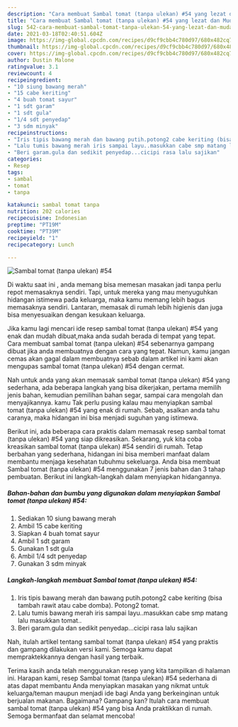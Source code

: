 ```yaml
---
description: "Cara membuat Sambal tomat (tanpa ulekan) #54 yang lezat dan Mudah Dibuat"
title: "Cara membuat Sambal tomat (tanpa ulekan) #54 yang lezat dan Mudah Dibuat"
slug: 542-cara-membuat-sambal-tomat-tanpa-ulekan-54-yang-lezat-dan-mudah-dibuat
date: 2021-03-18T02:40:51.604Z
image: https://img-global.cpcdn.com/recipes/d9cf9cbb4c780d97/680x482cq70/sambal-tomat-tanpa-ulekan-54-foto-resep-utama.jpg
thumbnail: https://img-global.cpcdn.com/recipes/d9cf9cbb4c780d97/680x482cq70/sambal-tomat-tanpa-ulekan-54-foto-resep-utama.jpg
cover: https://img-global.cpcdn.com/recipes/d9cf9cbb4c780d97/680x482cq70/sambal-tomat-tanpa-ulekan-54-foto-resep-utama.jpg
author: Dustin Malone
ratingvalue: 3.1
reviewcount: 4
recipeingredient:
- "10 siung bawang merah"
- "15 cabe keriting"
- "4 buah tomat sayur"
- "1 sdt garam"
- "1 sdt gula"
- "1/4 sdt penyedap"
- "3 sdm minyak"
recipeinstructions:
- "Iris tipis bawang merah dan bawang putih.potong2 cabe keriting (bisa tambah rawit atau cabe domba). Potong2 tomat."
- "Lalu tumis bawang merah iris sampai layu..masukkan cabe smp matang lalu masukkan tomat.."
- "Beri garam.gula dan sedikit penyedap...cicipi rasa lalu sajikan"
categories:
- Resep
tags:
- sambal
- tomat
- tanpa

katakunci: sambal tomat tanpa 
nutrition: 202 calories
recipecuisine: Indonesian
preptime: "PT19M"
cooktime: "PT39M"
recipeyield: "1"
recipecategory: Lunch

---
```



![Sambal tomat (tanpa ulekan) #54](https://img-global.cpcdn.com/recipes/d9cf9cbb4c780d97/680x482cq70/sambal-tomat-tanpa-ulekan-54-foto-resep-utama.jpg)

Di waktu  saat ini , anda memang bisa memesan masakan jadi tanpa perlu repot memasaknya sendiri. Tapi, untuk mereka yang mau menyuguhkan hidangan istimewa pada keluarga, maka kamu memang lebih bagus memasaknya sendiri. Lantaran, memasak di rumah lebih higienis dan juga bisa menyesuaikan dengan kesukaan keluarga.

Jika kamu lagi mencari ide resep sambal tomat (tanpa ulekan) #54 yang enak dan mudah dibuat,maka anda sudah berada di tempat yang tepat. Cara membuat sambal tomat (tanpa ulekan) #54  sebenarnya gampang dibuat jika anda membuatnya dengan cara yang tepat. Namun, kamu jangan cemas akan gagal dalam membuatnya 
sebab dalam artikel ini kami akan mengupas sambal tomat (tanpa ulekan) #54 dengan cermat.  



Nah untuk anda yang akan memasak sambal tomat (tanpa ulekan) #54 yang sederhana, ada beberapa langkah yang bisa dikerjakan, pertama memilih jenis bahan, kemudian pemilihan bahan segar, sampai cara mengolah dan menyajikannya. kamu Tak perlu pusing kalau mau menyiapkan sambal tomat (tanpa ulekan) #54 yang enak di rumah. Sebab, asalkan anda  tahu caranya, maka hidangan ini bisa menjadi suguhan yang istimewa.

Berikut ini, ada beberapa cara praktis  dalam memasak resep sambal tomat (tanpa ulekan) #54 yang siap dikreasikan. Sekarang, yuk kita coba kreasikan sambal tomat (tanpa ulekan) #54 sendiri di rumah. Tetap berbahan yang sederhana, hidangan ini bisa memberi manfaat dalam membantu menjaga kesehatan tubuhmu sekeluarga. Anda bisa membuat Sambal tomat (tanpa ulekan) #54 menggunakan 7 jenis bahan dan 3 tahap pembuatan. Berikut ini langkah-langkah dalam menyiapkan hidangannya.

<!--inarticleads1-->

##### Bahan-bahan dan bumbu yang digunakan dalam menyiapkan Sambal tomat (tanpa ulekan) #54:

1. Sediakan 10 siung bawang merah
1. Ambil 15 cabe keriting
1. Siapkan 4 buah tomat sayur
1. Ambil 1 sdt garam
1. Gunakan 1 sdt gula
1. Ambil 1/4 sdt penyedap
1. Gunakan 3 sdm minyak




<!--inarticleads2-->

##### Langkah-langkah membuat Sambal tomat (tanpa ulekan) #54:

1. Iris tipis bawang merah dan bawang putih.potong2 cabe keriting (bisa tambah rawit atau cabe domba). Potong2 tomat.
1. Lalu tumis bawang merah iris sampai layu..masukkan cabe smp matang lalu masukkan tomat..
1. Beri garam.gula dan sedikit penyedap...cicipi rasa lalu sajikan




Nah, itulah artikel tentang  sambal tomat (tanpa ulekan) #54  yang praktis dan gampang dilakukan versi kami. Semoga kamu dapat mempraktekkannya dengan hasil yang terbaik. 

Terima kasih anda telah menggunakan resep yang kita tampilkan di halaman ini. Harapan kami, resep  Sambal tomat (tanpa ulekan) #54 sederhana di atas dapat membantu Anda menyiapkan masakan yang nikmat untuk keluarga/teman maupun menjadi ide bagi Anda yang berkeinginan untuk berjualan makanan. Bagaimana? Gampang kan? Itulah cara membuat sambal tomat (tanpa ulekan) #54 yang bisa Anda praktikkan di rumah. Semoga bermanfaat dan selamat mencoba!

